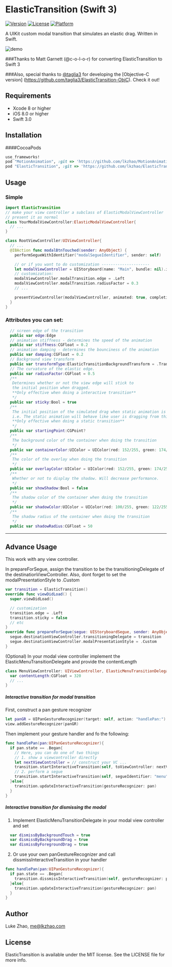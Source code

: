 # ElasticTransition (Swift 3)

[![Version](https://img.shields.io/cocoapods/v/ElasticTransition.svg?style=flat)](http://cocoapods.org/pods/ElasticTransition)
[![License](https://img.shields.io/cocoapods/l/ElasticTransition.svg?style=flat)](http://cocoapods.org/pods/ElasticTransition)
[![Platform](https://img.shields.io/cocoapods/p/ElasticTransition.svg?style=flat)](http://cocoapods.org/pods/ElasticTransition)

A UIKit custom modal transition that simulates an elastic drag. Written in Swift.

![demo](https://github.com/lkzhao/ElasticTransition/blob/master/imgs/demo.gif?raw=true)

###Thanks to Matt Garnett (@c-o-l-o-r) for converting ElasticTransition to Swift 3

###Also, special thanks to [@taglia3](https://github.com/taglia3) for developing the [Objective-C version] (https://github.com/taglia3/ElasticTransition-ObjC). Check it out!

## Requirements

* Xcode 8 or higher
* iOS 8.0 or higher
* Swift 3.0

## Installation

####CocoaPods

```ruby
use_frameworks!
pod "MotionAnimation", :git => 'https://github.com/lkzhao/MotionAnimation.git', :branch => 'swift3'
pod "ElasticTransition", :git => 'https://github.com/lkzhao/ElasticTransition.git', :branch => 'swift3'
```

## Usage

### Simple

```swift
import ElasticTransition
// make your view controller a subclass of ElasticModalViewController
// present it as normal
class YourModalViewController:ElasticModalViewController{ 
  // ... 
}

class RootViewController:UIViewController{
  // ...
  @IBAction func modalBtnTouched(sender: AnyObject) {
    performSegueWithIdentifier("modalSegueIdentifier", sender: self)

    // or if you want to do customization ---------------------
    let modalViewController = UIStoryboard(name: "Main", bundle: nil).instantiateViewControllerWithIdentifier("modalViewControllerIdentifier") as! YourModalViewController
    // customization:
    modalViewController.modalTransition.edge = .Left
    modalViewController.modalTransition.radiusFactor = 0.3
    // ...

    presentViewController(modalViewController, animated: true, completion: nil)
  }
}
```

### Attributes you can set:
```swift
  // screen edge of the transition
  public var edge:Edge
  // animation stiffness - determines the speed of the animation
  public var stiffness:CGFloat = 0.2
  // animation damping - determines the bounciness of the animation 
  public var damping:CGFloat = 0.2
  // Background view transform
  public var transformType:ElasticTransitionBackgroundTransform = .TranslateMid
  // The curvature of the elastic edge.
  public var radiusFactor:CGFloat = 0.5
  /**
   Determines whether or not the view edge will stick to
   the initial position when dragged.
   **Only effective when doing a interactive transition**
   */
  public var sticky:Bool = true
  /**
   The initial position of the simulated drag when static animation is performed
   i.e. The static animation will behave like user is dragging from this point
   **Only effective when doing a static transition**
   */
  public var startingPoint:CGPoint?
  /**
   The background color of the container when doing the transition
   */
  public var containerColor:UIColor = UIColor(red: 152/255, green: 174/255, blue: 196/255, alpha: 1.0)
  /**
   The color of the overlay when doing the transition
   */
  public var overlayColor:UIColor = UIColor(red: 152/255, green: 174/255, blue: 196/255, alpha: 0.5)
  /**
   Whether or not to display the shadow. Will decrease performance.
   */
  public var showShadow:Bool = false
  /**
   The shadow color of the container when doing the transition
   */
  public var shadowColor:UIColor = UIColor(red: 100/255, green: 122/255, blue: 144/255, alpha: 1.0)
  /**
   The shadow radius of the container when doing the transition
   */
  public var shadowRadius:CGFloat = 50
```


------------------------
## Advance Usage

This work with any view controller. 

In prepareForSegue, assign the transition to be the transitioningDelegate of the destinationViewController.
Also, dont forget to set the modalPresentationStyle to .Custom

```swift
var transition = ElasticTransition()
override func viewDidLoad() {
  super.viewDidLoad()

  // customization
  transition.edge = .Left 
  transition.sticky = false
  // etc
}
override func prepareForSegue(segue: UIStoryboardSegue, sender: AnyObject?) {
  segue.destinationViewController.transitioningDelegate = transition
  segue.destinationViewController.modalPresentationStyle = .Custom
}
```

(Optional) In your modal view controller implement the ElasticMenuTransitionDelegate and provide the contentLength
```swift
class MenuViewController: UIViewController, ElasticMenuTransitionDelegate {
  var contentLength:CGFloat = 320
  // ...
}
```

##### Interactive transition for modal transition

First, construct a pan gesture recognizer

```swift
let panGR = UIPanGestureRecognizer(target: self, action: "handlePan:")
view.addGestureRecognizer(panGR)
```

Then implement your gesture handler and fo the following:

```swift
func handlePan(pan:UIPanGestureRecognizer){
  if pan.state == .Began{
    // Here, you can do one of two things
    // 1. show a viewcontroller directly
    let nextViewController = // construct your VC ...
    transition.startInteractiveTransition(self, toViewController: nextViewController, gestureRecognizer: pan)
    // 2. perform a segue
    transition.startInteractiveTransition(self, segueIdentifier: "menu", gestureRecognizer: pan)
  }else{
    transition.updateInteractiveTransition(gestureRecognizer: pan)
  }
}
```

##### Interactive transition for dismissing the modal

1. Implement ElasticMenuTransitionDelegate in your modal view controller and set

```swift
  var dismissByBackgroundTouch = true
  var dismissByBackgroundDrag = true
  var dismissByForegroundDrag = true
```

2. Or use your own panGestureRecognizer and call dissmissInteractiveTransition in your handler
```swift
func handlePan(pan:UIPanGestureRecognizer){
  if pan.state == .Began{
    transition.dissmissInteractiveTransition(self, gestureRecognizer: pan, completion: nil)
  }else{
    transition.updateInteractiveTransition(gestureRecognizer: pan)
  }
}
```

## Author

Luke Zhao, me@lkzhao.com

## License

ElasticTransition is available under the MIT license. See the LICENSE file for more info.
